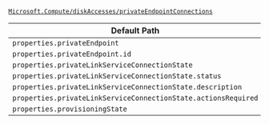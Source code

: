 [`Microsoft.Compute/diskAccesses/privateEndpointConnections`](https://docs.microsoft.com/en-us/azure/templates/microsoft.compute/diskaccesses/privateendpointconnections)

| Default Path | Alias |
|---|---|
| `properties.privateEndpoint` | `Microsoft.Compute/diskAccesses/privateEndpointConnections/privateEndpoint` |
| `properties.privateEndpoint.id` | `Microsoft.Compute/diskAccesses/privateEndpointConnections/privateEndpoint.id` |
| `properties.privateLinkServiceConnectionState` | `Microsoft.Compute/diskAccesses/privateEndpointConnections/privateLinkServiceConnectionState` |
| `properties.privateLinkServiceConnectionState.status` | `Microsoft.Compute/diskAccesses/privateEndpointConnections/privateLinkServiceConnectionState.status` |
| `properties.privateLinkServiceConnectionState.description` | `Microsoft.Compute/diskAccesses/privateEndpointConnections/privateLinkServiceConnectionState.description` |
| `properties.privateLinkServiceConnectionState.actionsRequired` | `Microsoft.Compute/diskAccesses/privateEndpointConnections/privateLinkServiceConnectionState.actionsRequired` |
| `properties.provisioningState` | `Microsoft.Compute/diskAccesses/privateEndpointConnections/provisioningState` |

